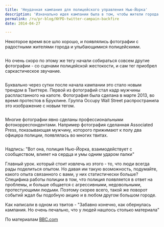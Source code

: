 ```yaml
---
title: 'Неудачная кампания для полицейского управления Нью-Йорка'
description: 'Изначально идея кампании была в том, чтобы жители города фотографировались с офицерами полиции и выкладывали эти фото в твиттер, под хэштегом #myNYPD Некоторое время все шло хорошо, и появлялись фотографии с радостными жителями города и улыбающимися полицейскими.'
permalink: /ru/pr-blog/NYPD-twitter-campain-backfire
date: 2014-04-27

---
```


Некоторое время все шло хорошо, и появлялись фотографии с радостными жителями города и улыбающимися полицейскими.

<img src="http://news.bbcimg.co.uk/media/images/74392000/jpg/_74392722_nypdnewstweet.jpg" alt="">

Но очень скоро по этому же тегу начали собираться совсем другие фотографии - со сценами полицейской жестокости, и сам тег приобрел саркастическое звучание.

<img src="http://i.dailymail.co.uk/i/pix/2014/04/23/article-0-1D45F27B00000578-658_634x591.jpg" alt="">

Буквально через сутки после начала кампании это стало новым трендом в Твиттере. Первой из фотографий стал кадр мужчины распластанного на капоте. Фотография была сделана в марте 2013, во время протестов в Бруклине. Группа Occupy Wall Street распространила это изображение с новым тегом.

<img src="http://news.bbcimg.co.uk/media/images/74390000/jpg/_74390537_nypdshout.jpg" alt="">

Многие фотографии явно сделаны профессиональными фотокорреспондентами. Например фотография сделанная Associated Press, показывающая мужчину, которого прижимают к полу два офицера полиции, появлялась во многих твитах.

<img src="http://news.bbcimg.co.uk/media/images/74390000/jpg/_74390535_nypdparktweet.jpg" alt="">

Надпись: "Вот она, полиция Нью-Йорка, взаимодействует с сообществом, влияет на сердца и умы одним ударом палки"

Главный урок. который стоит извлечь из этого - то, что люди всегда рады поделиться опытом. Но давая им такую возможность, подумайте, какого опыта связанного с вами, у них статистически больше? Специфика работы полиции  в том, что полиция появляется в ответ на проблемы, и больше общается с агрессивными, недовольными, протестующими людьми. Поэтому скорее всего, такой же поворот событий ждал бы подобную акцию и в любом другом большом городе.

Как написали в одном из твитов - "Забавно конечно, как обернулась кампания. Но очень печально, что у людей нашлось столько материала"

По материалам <a href="http://www.bbc.com/news/technology-27126041">BBC.com</a>

